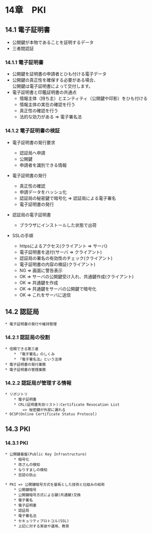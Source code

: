 # 14章　PKI
## 14.1 電子証明書

* 公開鍵が本物であることを証明するデータ
* 三者間認証

### 14.1.1 電子証明書

* 公開鍵を証明書の申請者とひも付ける電子データ
* 公開鍵の真正性を確保する必要がある場合、<br />
公開鍵は電子証明書によって交付します。
* 電子証明書と印鑑証明書の共通点
	* 情報主体（持ち主）とエンティティ（公開鍵や印影）をひも付ける
	* 情報主体の実在の確認を行う
	* 真正性の確認を行う
	* 法的な効力がある => 電子署名法

### 14.1.2 電子証明書の検証

* 電子証明書の発行要求
	* 認証局へ申請
	* 公開鍵
	* 申請者を識別できる情報

* 電子証明書の発行
	* 真正性の確認
	* 申請データをハッシュ化
	* 認証局の秘密鍵で暗号化 => 認証局による電子署名
	* 電子証明書の発行

* 認証局の電子証明書
	* ブラウザにインストールした状態で出荷

* SSLの手順
	* httpsによるアクセス(クライアント => サーバ)
	* 電子証明書を送付(サーバ => クライアント)
	* 認証局の署名の有効性のチェック(クライアント)
	* 電子証明書の内容の検証(クライアント)
	* NG => 画面に警告表示
	* OK => サーバの公開鍵受け入れ、共通鍵作成(クライアント)
	* OK => 共通鍵を作成
	* OK => 共通鍵をサーバの公開鍵で暗号化
	* OK => これをサーバに送信

## 14.2 認証局

	* 電子証明書の発行や維持管理

### 14.2.1 認証局の役割

	* 信頼できる第三者
		* 「電子署名」のしくみ
		* 「電子署名法」という法律
	* 電子証明書の発行業務
	* 電子証明書の管理業務

### 14.2.2 認証局が管理する情報

	* リポジトリ
		* 電子証明書
		* CRL(証明書失効リスト):Certificate Revocation List
			=> 秘密鍵が外部に漏れる
	* OCSP(Online Certificate Status Protocol)

## 14.3 PKI
### 14.3.1 PKI

	* 公開鍵基盤(Public Key Infrastructure)
		* 暗号化
		* 改ざんの検知
		* なりすましの検知
		* 否認の防止

	* PKI => 公開鍵暗号方式を基板とした技術と仕組みの総称
		* 公開鍵暗号
		* 公開鍵暗号方式による鍵(共通鍵)交換 
		* 電子署名
		* 電子証明書
		* 認証局
		* 電子署名法
		* セキュリティプロトコル(SSL)
		* 上記に対する実装や運用、教育
